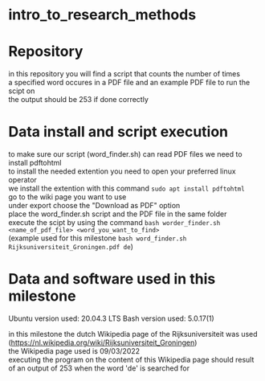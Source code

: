 # intro_to_research_methods  

# Repository  
in this repository you will find a script that counts the number of times  
a specified word occures in a PDF file and an example PDF file to run the scipt on  
the output should be 253 if done correctly  

# Data install and script execution  
to make sure our script (word_finder.sh) can read PDF files we need to install pdftohtml  
to install the needed extention you need to open your preferred linux operator  
we install the extention with this command ```sudo apt install pdftohtml```  
go to the wiki page you want to use  
under export choose the "Download as PDF" option  
place the word_finder.sh script and the PDF file in the same folder  
execute the scipt by using the command ```bash worder_finder.sh <name_of_pdf_file> <word_you_want_to_find>```   
(example used for this milestone ```bash word_finder.sh Rijksuniversiteit_Groningen.pdf de```)  

# Data and software used in this milestone
Ubuntu version used: 20.04.3 LTS
Bash version used: 5.0.17(1)

in this milestone the dutch Wikipedia page of the Rijksuniversiteit was used (https://nl.wikipedia.org/wiki/Rijksuniversiteit_Groningen)  
the Wikipedia page used is 09/03/2022  
executing the program on the content of this Wikipedia page should result of an output of 253 when the word 'de' is searched for  
